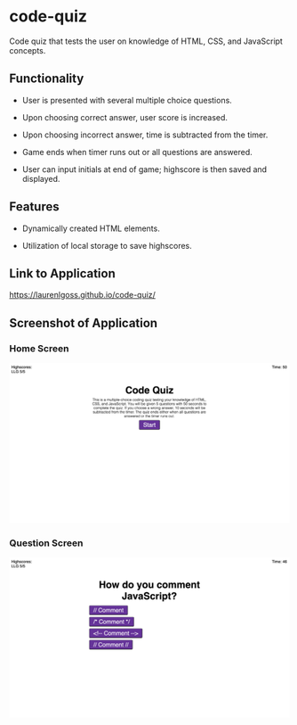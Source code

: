 # code-quiz

Code quiz that tests the user on knowledge of HTML, CSS, and JavaScript concepts.

## Functionality

* User is presented with several multiple choice questions.

* Upon choosing correct answer, user score is increased.

* Upon choosing incorrect answer, time is subtracted from the timer.

* Game ends when timer runs out or all questions are answered.

* User can input initials at end of game; highscore is then saved and displayed.

## Features

* Dynamically created HTML elements.

* Utilization of local storage to save highscores.

## Link to Application

https://laurenlgoss.github.io/code-quiz/

## Screenshot of Application

### Home Screen

![Code Quiz Home Screen](./assets/images/code-quiz-home.png)

### Question Screen

![Code Quiz Question Screen](./assets/images/code-quiz-question.png)